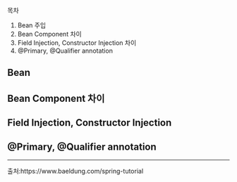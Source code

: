 목차
1. Bean 주입
2. Bean Component 차이
3. Field Injection, Constructor Injection 차이
4. @Primary, @Qualifier annotation

## Bean 


## Bean Component 차이
## Field Injection, Constructor Injection
## @Primary, @Qualifier annotation

<hr>
출처:https://www.baeldung.com/spring-tutorial
